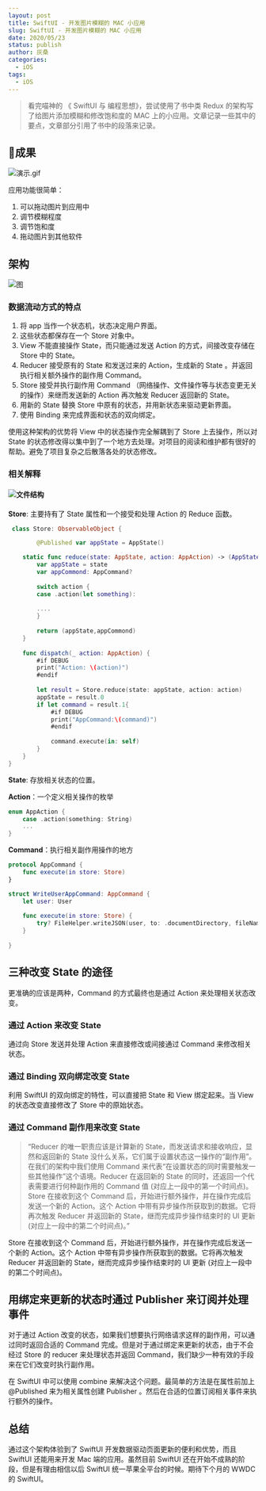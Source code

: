 ```yaml
---
layout: post
title: SwiftUI - 开发图片模糊的 MAC 小应用
slug: SwiftUI - 开发图片模糊的 MAC 小应用
date: 2020/05/23
status: publish
author: 灰桑
categories: 
  - iOS
tags:
  - iOS
---
```


> 看完喵神的 《 SwiftUI 与 编程思想》，尝试使用了书中类 Redux 的架构写了给图片添加模糊和修改饱和度的 MAC 上的小应用。文章记录一些其中的要点，文章部分引用了书中的段落来记录。

## 🌠成果

![演示.gif](https://cdn.jsdelivr.net/gh/linsyorozuya/Pics@master/uPic/2020-05-25%2000-30-47.2020-05-25%2000_34_42.gif)

应用功能很简单：

1. 可以拖动图片到应用中
2. 调节模糊程度
3. 调节饱和度
4. 拖动图片到其他软件

## 架构

![图](https://cdn.jsdelivr.net/gh/linsyorozuya/Pics@master/uPic/截屏2020-05-25%20下午2.21.32.png)

### 数据流动方式的特点

1. 将 app 当作一个状态机，状态决定用户界面。
2. 这些状态都保存在一个 Store 对象中。
3. View 不能直接操作 State，而只能通过发送 Action 的方式，间接改变存储在 Store 中的 State。
4. Reducer 接受原有的 State 和发送过来的 Action，生成新的 State 。并返回执行相关额外操作的副作用 Command。
5. Store 接受并执行副作用 Command （网络操作、文件操作等与状态变更无关的操作）来继而发送新的 Action 再次触发 Reducer 返回新的 State。
6. 用新的 State 替换 Store 中原有的状态，并用新状态来驱动更新界面。
7. 使用 Binding 来完成界面和状态的双向绑定。

使用这种架构的优势将 View 中的状态操作完全解耦到了 Store 上去操作，所以对 State 的状态修改得以集中到了一个地方去处理。对项目的阅读和维护都有很好的帮助。避免了项目复杂之后散落各处的状态修改。

### 相关解释

#### ![文件结构](https://cdn.jsdelivr.net/gh/linsyorozuya/Pics@master/uPic/截屏2020-05-25%20下午2.09.29.png)

**Store**: 主要持有了 State 属性和一个接受和处理 Action 的 Reduce 函数。

```swift
 class Store: ObservableObject {

 		@Published var appState = AppState()

    static func reduce(state: AppState, action: AppAction) -> (AppState, AppCommand?) {
        var appState = state
        var appCommond: AppCommand?
        
        switch action {
        case .action(let something):
 
        ....
        }
        
        return (appState,appCommond)
    }
    
    func dispatch(_ action: AppAction) {
        #if DEBUG
        print("Action: \(action)")
        #endif
        
        let result = Store.reduce(state: appState, action: action)
        appState = result.0
        if let command = result.1{
            #if DEBUG
            print("AppCommand:\(command)")
            #endif
            
            command.execute(in: self)
        }
    }
}
```

**State**: 存放相关状态的位置。

**Action**：一个定义相关操作的枚举

```swift
enum AppAction {
    case .action(something: String)
    ...
}
```

**Command**：执行相关副作用操作的地方

```swift
protocol AppCommand {
    func execute(in store: Store)
}

struct WriteUserAppCommand: AppCommand {
    let user: User
    
    func execute(in store: Store) {
        try? FileHelper.writeJSON(user, to: .documentDirectory, fileName: "user.json")
    }
    
}
```

## 三种改变 State 的途径

更准确的应该是两种，Command 的方式最终也是通过 Action 来处理相关状态改变。

### 通过 Action 来改变 State

通过向 Store 发送并处理 Action 来直接修改或间接通过 Command 来修改相关状态。

### 通过 Binding 双向绑定改变 State

利用 SwiftUI 的双向绑定的特性，可以直接把 State 和 View 绑定起来。当 View 的状态改变直接修改了 Store 中的原始状态。

### 通过 Command 副作用来改变 State

> “Reducer 的唯一职责应该是计算新的 State，而发送请求和接收响应，显然和返回新的 State 没什么关系，它们属于设置状态这一操作的“副作用”。在我们的架构中我们使用 Command 来代表“在设置状态的同时需要触发一些其他操作”这个语境。Reducer 在返回新的 State 的同时，还返回一个代表需要进行何种副作用的 Command 值 (对应上一段中的第一个时间点)。Store 在接收到这个 Command 后，开始进行额外操作，并在操作完成后发送一个新的 Action。这个 Action 中带有异步操作所获取到的数据。它将再次触发 Reducer 并返回新的 State，继而完成异步操作结束时的 UI 更新 (对应上一段中的第二个时间点)。”

Store 在接收到这个 Command 后，开始进行额外操作，并在操作完成后发送一个新的 Action。这个 Action 中带有异步操作所获取到的数据。它将再次触发 Reducer 并返回新的 State，继而完成异步操作结束时的 UI 更新 (对应上一段中的第二个时间点)。

## 用绑定来更新的状态时通过 Publisher 来订阅并处理事件

对于通过 Action 改变的状态，如果我们想要执行网络请求这样的副作用，可以通过同时返回合适的 Command 完成。但是对于通过绑定来更新的状态，由于不会经过 Store 的 reducer 来处理状态并返回 Command，我们缺少一种有效的手段来在它们改变时执行副作用。

在 SwiftUI 中可以使用 combine 来解决这个问题。最简单的方法是在属性前加上 @Published 来为相关属性创建 Publisher 。然后在合适的位置订阅相关事件来执行额外的操作。

## 总结

通过这个架构体验到了 SwiftUI 开发数据驱动页面更新的便利和优势，而且 SwiftUI 还能用来开发 Mac 端的应用。虽然目前 SwiftUI 还在开始不成熟的阶段，但是有理由相信以后 SwiftUI 统一苹果全平台的时候。期待下个月的 WWDC 的 SwiftUI。